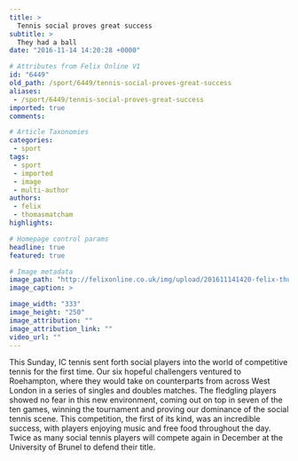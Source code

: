 ```yaml
---
title: >
  Tennis social proves great success
subtitle: >
  They had a ball
date: "2016-11-14 14:20:28 +0000"

# Attributes from Felix Online V1
id: "6449"
old_path: /sport/6449/tennis-social-proves-great-success
aliases:
 - /sport/6449/tennis-social-proves-great-success
imported: true
comments:

# Article Taxonomies
categories:
 - sport
tags:
 - sport
 - imported
 - image
 - multi-author
authors:
 - felix
 - thomasmatcham
highlights:

# Homepage control params
headline: true
featured: true

# Image metadata
image_path: "http://felixonline.co.uk/img/upload/201611141420-felix-thumbnail_TennisComp1.jpg"
image_caption: >

image_width: "333"
image_height: "250"
image_attribution: ""
image_attribution_link: ""
video_url: ""
---
```


This Sunday, IC tennis sent forth social players into the world of competitive tennis for the first time. Our six hopeful challengers ventured to Roehampton, where they would take on counterparts from across West London in a series of singles and doubles matches. The fledgling players showed no fear in this new environment, coming out on top in seven of the ten games, winning the tournament and proving our dominance of the social tennis scene. This competition, the first of its kind, was an incredible success, with players enjoying music and free food throughout the day. Twice as many social tennis players will compete again in December at the University of Brunel to defend their title.
